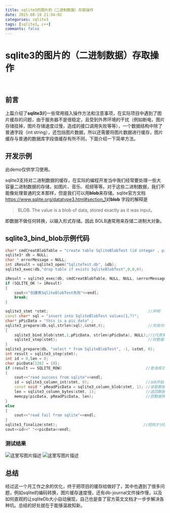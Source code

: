 ```yaml
---
title: sqlite3的图片的（二进制数据）存取操作
date: 2015-08-18 21:54:02
categories: sqlite3
tags: [sqlite3, c++]
commants: false
---
```

# sqlite3的图片的（二进制数据）存取操作
&emsp;
## 前言
上篇介绍了**sqlite3**的一些常用插入操作方法和注意事项，在实际项目中遇到了图片缓存的问题，由于服务器不是很稳定，且受到外界环境的干扰（例如断电，图片存储挂掉，图片存储速度过慢，造成的接口调用失败等等），一个数据结构中除了普通字段（int string），还包括图片数据，所以还需要将图片数据进行缓存，图片缓存与普通的数据库字段值缓存有所不同，下面介绍一下简单方法。

## 开发示例
此demo仅供学习使用。

sqlite3支持对二进制数据的缓存，在实际的编程开发当中我们经常要处理一些大容量二进制数据的存储，如图片、音乐、视频等等。对于这些二进制数据，我们不能像处理普通的文本那样，但是我们可以用**blob**来存储。sqlite官方文档<https://www.sqlite.org/datatype3.html#section_1>对**blob** 字段的解释是
>  BLOB. The value is a blob of data, stored exactly as it was input。 

即数据不做任何转换，以输入形式存储。因此 BOLB通常用来存储二进制大对象。
<!--more-->

## sqlite3\_bind\_blob示例代码 

```c++
char* cmdCreatBlobTable = "create table SqliteBlobTest (id integer , pic blob);  //首先创建一个可插入blob类型的表 。
sqlite3* db = NULL;
char * errorMessage = NULL;
int iResult = sqlite3_open("SqliteTest.db", &db);
sqlite3_exec(db,"drop table if exists SqliteBlobTest",0,0,0);  

iResult = sqlite3_exec(db, cmdCreatBlobTable, NULL, NULL, &errorMessage);
if (SQLITE_OK != iResult)
{
    cout<<"创建表SqliteBlobTest失败"<<endl;
    break;
}

sqlite3_stmt *stmt;                                            //声明
const char* sql = "insert into SqliteBlobTest values(1,?)";  
char* pPicData = "this is a pic data" ;
sqlite3_prepare(db,sql,strlen(sql),&stmt,0);                   //完成对sql语句的解析
{  
    sqlite3_bind_blob(stmt,1,pPicData, strlen(pPicData), NULL);//1代表第一个？
    sqlite3_step(stmt);                                        //将数据写入数据库中
} 
sqlite3_prepare(db, "select * from SqliteBlobTest", -1, &stmt, 0);
int result = sqlite3_step(stmt);
int id = 0,len = 0; 
char picData[128] = {0}; 
if (result == SQLITE_ROW)                                     //查询成功返回的是SQLITE_ROW
{
    cout<<"read success from sqlite"<<endl;
    id = sqlite3_column_int(stmt, 0);                         //从0开始计算，id为0，picdata 为1；
    const void * pReadPicData = sqlite3_column_blob(stmt, 1); //读取数据，返回一个指针
    len = sqlite3_column_bytes(stmt, 1);                      //返回数据大小
    memcpy(picData, pReadPicData, len);                       //把数据拷贝出来
}
else
{
    cout<<"read fail from sqlite"<<endl;
}
sqlite3_finalize(stmt);                                      //把刚才分配的内容析构掉
cout<<id<<" "<<picData<<endl;
```

### 测试结果
![这里写图片描述](http://pdqo4ie3j.bkt.clouddn.com/18-8-20/50443506.jpg)
![这里写图片描述](http://pdqo4ie3j.bkt.clouddn.com/18-8-20/36562306.jpg)

## 总结

经过这一个月工作之余的优化，终于把项目的缓存给做好了，其中也遇到了很多问题，例如sqlite的编码转换，图片缓存速度慢，还有db-journal文件操作慢，以及如何直观的让sqliteDb大小自动展现，自己也是查了官方英文文档才一步步解决各种坑。总结的好处就在于能够温故知新。